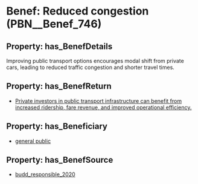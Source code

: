 # Benef: __Reduced congestion__ (PBN__Benef_746)

## Property: has_BenefDetails

Improving public transport options encourages modal shift from private cars, leading to reduced traffic congestion and shorter travel times.

## Property: has_BenefReturn

* [Private investors in public transport infrastructure can benefit from increased ridership, fare revenue, and improved operational efficiency.](../BenefReturn/PBN__BenefReturn_811)

## Property: has_Beneficiary

* [general public](../Stakeholder/PBN__Stakeholder_29)

## Property: has_BenefSource

* [budd_responsible_2020](../Article/PBN__Article_148)


